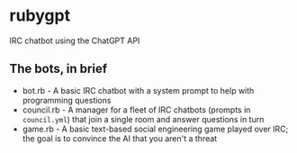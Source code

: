 # rubygpt
IRC chatbot using the ChatGPT API

## The bots, in brief

* bot.rb - A basic IRC chatbot with a system prompt to help with programming questions
* council.rb - A manager for a fleet of IRC chatbots (prompts in `council.yml`) that join a single room and answer questions in turn
* game.rb - A basic text-based social engineering game played over IRC; the goal is to convince the AI that you aren't a threat 
